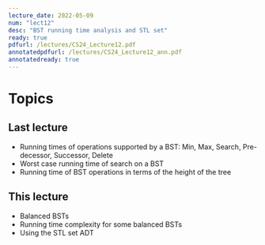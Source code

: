 ```yaml
---
lecture_date: 2022-05-09
num: "lect12"
desc: "BST running time analysis and STL set"
ready: true
pdfurl: /lectures/CS24_Lecture12.pdf
annotatedpdfurl: /lectures/CS24_Lecture12_ann.pdf
annotatedready: true
---
```


# Topics
## Last lecture
* Running times of operations supported by a BST: Min, Max, Search, Pre-decessor, Successor, Delete 
* Worst case running time of search on a BST
* Running time of BST operations in terms of the height of the tree

## This lecture
* Balanced BSTs
* Running time complexity for some balanced BSTs
* Using the STL set ADT
